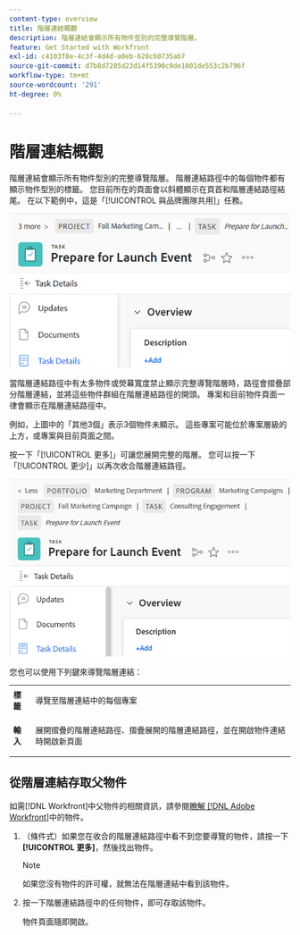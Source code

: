 ```yaml
---
content-type: overview
title: 階層連結概觀
description: 階層連結會顯示所有物件型別的完整導覽階層。
feature: Get Started with Workfront
exl-id: c4103f8e-4c3f-4d4d-a0eb-628c60735ab7
source-git-commit: d7b8d7285d23d14f5390c9de1001de553c2b796f
workflow-type: tm+mt
source-wordcount: '291'
ht-degree: 0%

---
```


# 階層連結概觀

階層連結會顯示所有物件型別的完整導覽階層。 階層連結路徑中的每個物件都有顯示物件型別的標籤。 您目前所在的頁面會以斜體顯示在頁首和階層連結路徑結尾。 在以下範例中，這是「[!UICONTROL 與品牌團隊共用]」任務。

![摺疊的階層連結](assets/NWE-collapsed-breadcrumb.png)

當階層連結路徑中有太多物件或熒幕寬度禁止顯示完整導覽階層時，路徑會摺疊部分階層連結，並將這些物件群組在階層連結路徑的開頭。 專案和目前物件頁面一律會顯示在階層連結路徑中。

例如，上圖中的「其他3個」表示3個物件未顯示。 這些專案可能位於專案層級的上方，或專案與目前頁面之間。

按一下「[!UICONTROL 更多]」可讓您展開完整的階層。 您可以按一下「[!UICONTROL 更少]」以再次收合階層連結路徑。

![展開的階層連結](assets/NWE-expanded-breadcrumb.png)

您也可以使用下列鍵來導覽階層連結：

<table style="table-layout:auto"> 
 <col> 
 <col> 
 <tbody> 
  <tr> 
   <td role="rowheader"><strong>標籤</strong> </td> 
   <td> <p>導覽至階層連結中的每個專案</p> </td> 
  </tr> 
  <tr> 
   <td role="rowheader"><strong>輸入</strong> </td> 
   <td> <p>展開摺疊的階層連結路徑、摺疊展開的階層連結路徑，並在開啟物件連結時開啟新頁面</p> </td> 
  </tr> 
 </tbody> 
</table>



<!--drafted: this is no longer possible, since we removed Campaigns, but it might come back as part of Maestro: 

## Multi-object breadcrumbs

>[!NOTE]
>
>The information in this article is available only in the Preview environment when you participate in the [!UICONTROL Campaigns] beta program. The functionality described here might not be fully available yet. For more information about current available features and how to enroll, see [Campaigns beta].

Some objects can belong to multiple parent objects. For example, a project can belong to multiple campaigns. In this case, all the campaigns that the project belongs to display in the breadcrumb.

The multi-object listing in the breadcrumb (for example, the campaigns) displays the number of parent objects which expands into a list to display all the campaigns that the project is associated with. For more information, see [Add objects to a campaign](../../manage-work/campaigns/add-objects-to-a-campaign.md).


![Project with multiple campaigns in the breadcrumb](assets/project-with-multiple-campaigns-in-breadcrumb.png)

-->

## 從階層連結存取父物件

如需[!DNL Workfront]中父物件的相關資訊，請參閱[瞭解 [!DNL Adobe Workfront]](../../workfront-basics/navigate-workfront/workfront-navigation/understand-objects.md)中的物件。

1. （條件式）如果您在收合的階層連結路徑中看不到您要導覽的物件，請按一下&#x200B;**[!UICONTROL 更多]**，然後找出物件。

   >[!NOTE]
   >
   >如果您沒有物件的許可權，就無法在階層連結中看到該物件。

1. 按一下階層連結路徑中的任何物件，即可存取該物件。

   物件頁面隨即開啟。

